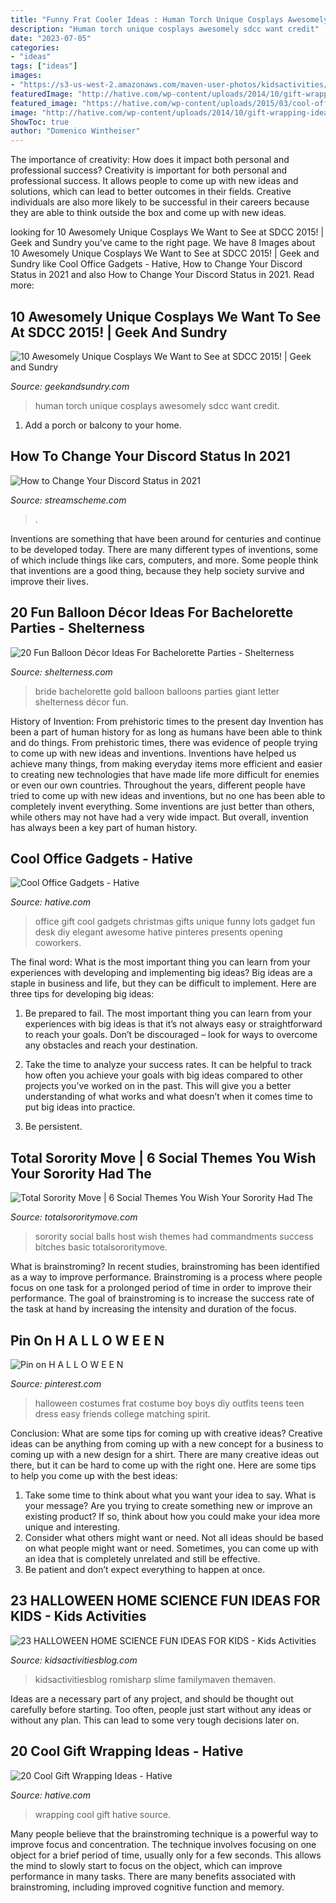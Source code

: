 ```yaml
---
title: "Funny Frat Cooler Ideas : Human Torch Unique Cosplays Awesomely Sdcc Want Credit"
description: "Human torch unique cosplays awesomely sdcc want credit"
date: "2023-07-05"
categories:
- "ideas"
tags: ["ideas"]
images:
- "https://s3-us-west-2.amazonaws.com/maven-user-photos/kidsactivities/kidsactivities/N_OC8Lr14kWeIGLiNC4SHQ/DPicId9u8kSk-6nigZWZ0Q"
featuredImage: "http://hative.com/wp-content/uploads/2014/10/gift-wrapping-ideas/5-cool-gift-wrapping-ideas.jpg"
featured_image: "https://hative.com/wp-content/uploads/2015/03/cool-office-gadgets/cool-office-gadgets.jpg"
image: "http://hative.com/wp-content/uploads/2014/10/gift-wrapping-ideas/5-cool-gift-wrapping-ideas.jpg"
ShowToc: true
author: "Domenico Wintheiser"
---
```



The importance of creativity: How does it impact both personal and professional success?
Creativity is important for both personal and professional success. It allows people to come up with new ideas and solutions, which can lead to better outcomes in their fields. Creative individuals are also more likely to be successful in their careers because they are able to think outside the box and come up with new ideas.

	

		
looking for 10 Awesomely Unique Cosplays We Want to See at SDCC 2015! | Geek and Sundry you've came to the right page. We have 8 Images about 10 Awesomely Unique Cosplays We Want to See at SDCC 2015! | Geek and Sundry like Cool Office Gadgets - Hative, How to Change Your Discord Status in 2021 and also How to Change Your Discord Status in 2021. Read more:
		
    
## 10 Awesomely Unique Cosplays We Want To See At SDCC 2015! | Geek And Sundry

<img loading=lazy src="https://geekandsundry.com/wp-content/uploads/2015/06/human-torch.jpg" onerror="this.onerror=null;this.src='https://tse1.mm.bing.net/th?id=OIP.ln0J1VRd69R06LQhBW1V5wHaHZ&amp;pid=15.1';" alt="10 Awesomely Unique Cosplays We Want to See at SDCC 2015! | Geek and Sundry">

_Source: geekandsundry.com_

>human torch unique cosplays awesomely sdcc want credit. 

	

1. Add a porch or balcony to your home.

    
## How To Change Your Discord Status In 2021

<img loading=lazy src="https://www.streamscheme.com/wp-content/uploads/2020/08/Discord-status-emotes-1.png" onerror="this.onerror=null;this.src='https://tse1.mm.bing.net/th?id=OIP.6njDx3fPTfuwC8ElVUmYpwHaFV&amp;pid=15.1';" alt="How to Change Your Discord Status in 2021">

_Source: streamscheme.com_

>. 

	

Inventions are something that have been around for centuries and continue to be developed today. There are many different types of inventions, some of which include things like cars, computers, and more. Some people think that inventions are a good thing, because they help society survive and improve their lives.

    
## 20 Fun Balloon Décor Ideas For Bachelorette Parties - Shelterness

<img loading=lazy src="https://i.shelterness.com/2017/03/03-giant-gold-BRIDE-letter-balloons.jpg" onerror="this.onerror=null;this.src='https://tse4.mm.bing.net/th?id=OIP.sfk1HUHqnRSvC5nul7wgzwHaMa&amp;pid=15.1';" alt="20 Fun Balloon Décor Ideas For Bachelorette Parties - Shelterness">

_Source: shelterness.com_

>bride bachelorette gold balloon balloons parties giant letter shelterness décor fun. 

	

History of Invention: From prehistoric times to the present day
Invention has been a part of human history for as long as humans have been able to think and do things. From prehistoric times, there was evidence of people trying to come up with new ideas and inventions. Inventions have helped us achieve many things, from making everyday items more efficient and easier to creating new technologies that have made life more difficult for enemies or even our own countries. Throughout the years, different people have tried to come up with new ideas and inventions, but no one has been able to completely invent everything. Some inventions are just better than others, while others may not have had a very wide impact. But overall, invention has always been a key part of human history.

    
## Cool Office Gadgets - Hative

<img loading=lazy src="https://hative.com/wp-content/uploads/2015/03/cool-office-gadgets/cool-office-gadgets.jpg" onerror="this.onerror=null;this.src='https://tse1.mm.bing.net/th?id=OIP.q0eBeJsTs8D293-f90ReUgHaQq&amp;pid=15.1';" alt="Cool Office Gadgets - Hative">

_Source: hative.com_

>office gift cool gadgets christmas gifts unique funny lots gadget fun desk diy elegant awesome hative pinteres presents opening coworkers. 

	

The final word: What is the most important thing you can learn from your experiences with developing and implementing big ideas?
Big ideas are a staple in business and life, but they can be difficult to implement. Here are three tips for developing big ideas:
1. Be prepared to fail. The most important thing you can learn from your experiences with big ideas is that it’s not always easy or straightforward to reach your goals. Don’t be discouraged – look for ways to overcome any obstacles and reach your destination.

2. Take the time to analyze your success rates. It can be helpful to track how often you achieve your goals with big ideas compared to other projects you’ve worked on in the past. This will give you a better understanding of what works and what doesn’t when it comes time to put big ideas into practice.

3. Be persistent.

    
## Total Sorority Move | 6 Social Themes You Wish Your Sorority Had The

<img loading=lazy src="http://cdn.totalsororitymove.com/wp-content/uploads/2015/09/6c66a4ad91349fa27d27445a9dd8969e.png" onerror="this.onerror=null;this.src='https://tse4.mm.bing.net/th?id=OIP.ZxFoivLE84yBuhC4LmTYAwHaEn&amp;pid=15.1';" alt="Total Sorority Move | 6 Social Themes You Wish Your Sorority Had The">

_Source: totalsororitymove.com_

>sorority social balls host wish themes had commandments success bitches basic totalsororitymove. 

	

What is brainstroming?
In recent studies, brainstroming has been identified as a way to improve performance. Brainstroming is a process where people focus on one task for a prolonged period of time in order to improve their performance. The goal of brainstroming is to increase the success rate of the task at hand by increasing the intensity and duration of the focus.

    
## Pin On H A L L O W E E N

<img loading=lazy src="https://i.pinimg.com/736x/f5/ba/76/f5ba76d5deaa651b064a78e325e8e133--halloween-costumes--boy-costumes.jpg" onerror="this.onerror=null;this.src='https://tse3.mm.bing.net/th?id=OIP.zyc6SoFAkKzBN_oba-mlXAHaJ4&amp;pid=15.1';" alt="Pin on H A L L O W E E N">

_Source: pinterest.com_

>halloween costumes frat costume boy boys diy outfits teens teen dress easy friends college matching spirit. 

	

Conclusion: What are some tips for coming up with creative ideas?
Creative ideas can be anything from coming up with a new concept for a business to coming up with a new design for a shirt. There are many creative ideas out there, but it can be hard to come up with the right one. Here are some tips to help you come up with the best ideas: 
1) Take some time to think about what you want your idea to say. What is your message? Are you trying to create something new or improve an existing product? If so, think about how you could make your idea more unique and interesting. 
2) Consider what others might want or need. Not all ideas should be based on what people might want or need. Sometimes, you can come up with an idea that is completely unrelated and still be effective. 
3) Be patient and don’t expect everything to happen at once.

    
## 23 HALLOWEEN HOME SCIENCE FUN IDEAS FOR KIDS - Kids Activities

<img loading=lazy src="https://s3-us-west-2.amazonaws.com/maven-user-photos/kidsactivities/kidsactivities/N_OC8Lr14kWeIGLiNC4SHQ/DPicId9u8kSk-6nigZWZ0Q" onerror="this.onerror=null;this.src='https://tse2.mm.bing.net/th?id=OIP.4XGfubraFxX9M4D7ClDhDgHaLH&amp;pid=15.1';" alt="23 HALLOWEEN HOME SCIENCE FUN IDEAS FOR KIDS - Kids Activities">

_Source: kidsactivitiesblog.com_

>kidsactivitiesblog romisharp slime familymaven themaven. 

	

Ideas are a necessary part of any project, and should be thought out carefully before starting. Too often, people just start without any ideas or without any plan. This can lead to some very tough decisions later on.

    
## 20 Cool Gift Wrapping Ideas - Hative

<img loading=lazy src="http://hative.com/wp-content/uploads/2014/10/gift-wrapping-ideas/5-cool-gift-wrapping-ideas.jpg" onerror="this.onerror=null;this.src='https://tse4.mm.bing.net/th?id=OIP.WsSsRQA-mJ_jg5jLnGi0BQHaJW&amp;pid=15.1';" alt="20 Cool Gift Wrapping Ideas - Hative">

_Source: hative.com_

>wrapping cool gift hative source. 

	

Many people believe that the brainstroming technique is a powerful way to improve focus and concentration. The technique involves focusing on one object for a brief period of time, usually only for a few seconds. This allows the mind to slowly start to focus on the object, which can improve performance in many tasks. There are many benefits associated with brainstroming, including improved cognitive function and memory.


